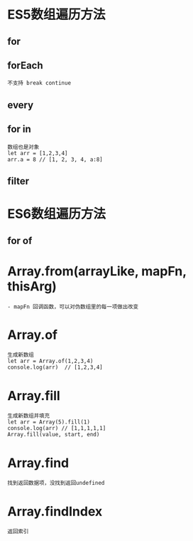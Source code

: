 # ES5数组遍历方法
 ## for

 ## forEach
    不支持 break continue
 
 ## every
 
 ## for in
    数组也是对象
    let arr = [1,2,3,4]
    arr.a = 8 // [1, 2, 3, 4, a:8]
    
 ## filter
 
# ES6数组遍历方法
 ## for of
 
 
# Array.from(arrayLike, mapFn, thisArg)
    - mapFn 回调函数，可以对伪数组里的每一项做出改变
 
# Array.of
    生成新数组
    let arr = Array.of(1,2,3,4)
    console.log(arr)  // [1,2,3,4]
    
# Array.fill
    生成新数组并填充
    let arr = Array(5).fill(1)
    console.log(arr) // [1,1,1,1,1]
    Array.fill(value, start, end)
    
# Array.find
    找到返回数据项，没找到返回undefined
    
# Array.findIndex
    返回索引